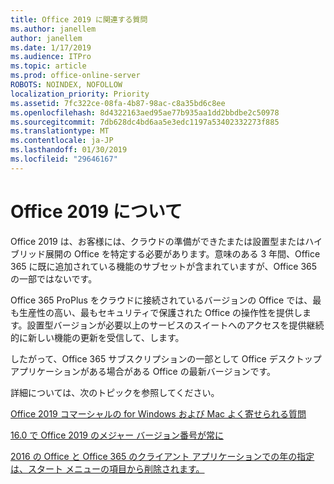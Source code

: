 ```yaml
---
title: Office 2019 に関連する質問
ms.author: janellem
author: janellem
ms.date: 1/17/2019
ms.audience: ITPro
ms.topic: article
ms.prod: office-online-server
ROBOTS: NOINDEX, NOFOLLOW
localization_priority: Priority
ms.assetid: 7fc322ce-08fa-4b87-98ac-c8a35bd6c8ee
ms.openlocfilehash: 8d4322163aed95ae77b935aa1dd2bbdbe2c50978
ms.sourcegitcommit: 7db628dc4bd6aa5e3edc1197a53402332273f885
ms.translationtype: MT
ms.contentlocale: ja-JP
ms.lasthandoff: 01/30/2019
ms.locfileid: "29646167"
---
```

# <a name="about-office-2019"></a>Office 2019 について

Office 2019 は、お客様には、クラウドの準備ができたまたは設置型またはハイブリッド展開の Office を特定する必要があります。意味のある 3 年間、Office 365 に既に追加されている機能のサブセットが含まれていますが、Office 365 の一部ではないです。
  
Office 365 ProPlus をクラウドに接続されているバージョンの Office では、最も生産性の高い、最もセキュリティで保護された Office の操作性を提供します。設置型バージョンが必要以上のサービスのスイートへのアクセスを提供継続的に新しい機能の更新を受信して、します。
  
したがって、Office 365 サブスクリプションの一部として Office デスクトップ アプリケーションがある場合がある Office の最新バージョンです。
  
詳細については、次のトピックを参照してください。
  
[Office 2019 コマーシャルの for Windows および Mac よく寄せられる質問](https://support.microsoft.com/help/4133312)
  
[16.0 で Office 2019 のメジャー バージョン番号が常に](https://docs.microsoft.com/deployoffice/office2019/overview)
  
[2016 の Office と Office 365 のクライアント アプリケーションでの年の指定は、スタート メニューの項目から削除されます。](https://support.office.com/article/8fe5e052-76d2-49de-af30-2e84ed3da907?wt.mc_id=Alchemy_ClientDIA)
  

